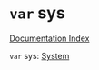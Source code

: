 # `var` sys

[Documentation Index](../README.md)

`var` sys: [System](../interface.System/README.md)

